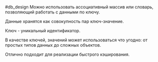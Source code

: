 #db_design
Можно использовать ассоциативный массив или словарь, позволяющий работать с данными по ключу.

Данные хранятся как совокупность пар ключ-значение.

Ключ - уникальный идентификатор.

В качестве ключей, значений может использоваться что угодно: от простых типов данных до сложных объектов.

Отлично подходит для реализации быстрого кэширования.